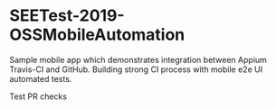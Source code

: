 # SEETest-2019-OSSMobileAutomation
Sample mobile app which demonstrates integration between Appium Travis-CI and GitHub. Building strong CI process with mobile e2e UI automated tests.

Test PR checks
